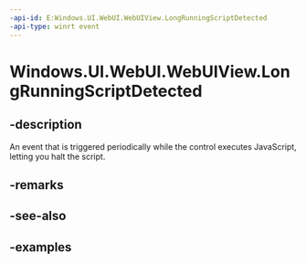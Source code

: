```yaml
---
-api-id: E:Windows.UI.WebUI.WebUIView.LongRunningScriptDetected
-api-type: winrt event
---
```


<!-- Event syntax.
public event TypedEventHandler LongRunningScriptDetected<IWebViewControl, WebViewControlLongRunningScriptDetectedEventArgs>
-->

# Windows.UI.WebUI.WebUIView.LongRunningScriptDetected

## -description
An event that is triggered periodically while the control executes JavaScript, letting you halt the script.

## -remarks

## -see-also

## -examples

